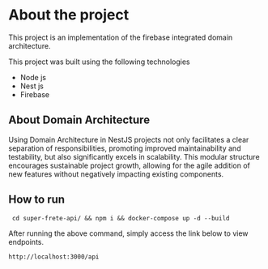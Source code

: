 # About the project

This project is an implementation of the firebase integrated domain architecture.

This project was built using the following technologies

- Node js
- Nest js
- Firebase

## About Domain Architecture

Using Domain Architecture in NestJS projects not only facilitates a clear separation of responsibilities,
promoting improved maintainability and testability, but also significantly excels in scalability.
This modular structure encourages sustainable project growth, allowing for the agile addition of new
features without negatively impacting existing components.

## How to run

```
 cd super-frete-api/ && npm i && docker-compose up -d --build
```

After running the above command, simply access the link below to view endpoints.

```
http://localhost:3000/api
```
